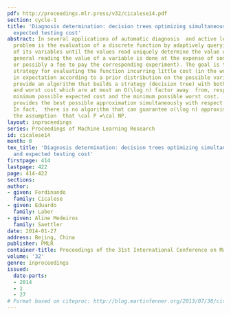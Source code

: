 ```yaml
---
pdf: http://proceedings.mlr.press/v32/cicalese14.pdf
section: cycle-1
title: 'Diagnosis determination: decision trees optimizing simultaneously worst and
  expected testing cost'
abstract: In several applications of automatic diagnosis  and active learning a central
  problem is the evaluation of a discrete function by adaptively querying the values
  of its variables until the values read uniquely determine the value of the function.   In
  general reading the value of a variable is done at the expense of some cost (computational
  or possibly a fee to pay the corresponding experiment). The goal is to design a
  strategy for evaluating the function incurring little cost (in the worst case or
  in expectation according to a prior distribution on the possible variables’ assignments).  We
  provide an algorithm that builds a strategy (decision tree) with both expected cost
  and worst cost which are at most an O(\log n) factor away  from, respectively, the
  minimum possible expected cost and the minimum possible worst cost.  Our algorithm
  provides the best possible approximation simultaneously with respect to both criteria.
  In fact,  there is no algorithm that can guarantee o(\log n) approximation, under
  the assumption  that \cal P ≠\cal NP.
layout: inproceedings
series: Proceedings of Machine Learning Research
id: cicalese14
month: 0
tex_title: 'Diagnosis determination: decision trees optimizing simultaneously worst
  and expected testing cost'
firstpage: 414
lastpage: 422
page: 414-422
sections: 
author:
- given: Ferdinando
  family: Cicalese
- given: Eduardo
  family: Laber
- given: Aline Medeiros
  family: Saettler
date: 2014-01-27
address: Bejing, China
publisher: PMLR
container-title: Proceedings of the 31st International Conference on Machine Learning
volume: '32'
genre: inproceedings
issued:
  date-parts:
  - 2014
  - 1
  - 27
# Format based on citeproc: http://blog.martinfenner.org/2013/07/30/citeproc-yaml-for-bibliographies/
---
```

